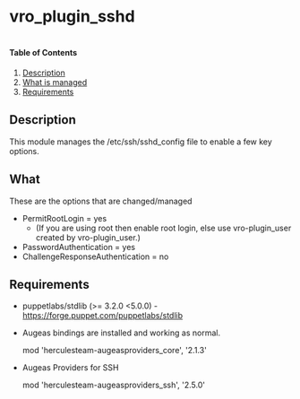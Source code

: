 # vro_plugin_sshd
#


#### Table of Contents

1. [Description](#description)
2. [What is managed](#what)
3. [Requirements](#requirements)


## Description

This module manages the /etc/ssh/sshd_config file to enable a few key options.

## What
These are the options that are changed/managed

* PermitRootLogin = yes
    * (If you are using root then enable root login, else use vro-plugin_user created by vro-plugin_user.)
* PasswordAuthentication = yes
* ChallengeResponseAuthentication = no

## Requirements

* puppetlabs/stdlib (>= 3.2.0 <5.0.0) - https://forge.puppet.com/puppetlabs/stdlib

* Augeas bindings are installed and working as normal.
  
  mod 'herculesteam-augeasproviders_core', '2.1.3'
  
* Augeas Providers for SSH
  
  mod 'herculesteam-augeasproviders_ssh', '2.5.0'
